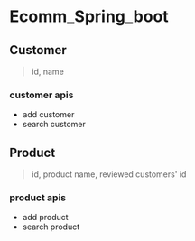 # Ecomm_Spring_boot

## Customer
  
  > id, name

### customer apis
  - add customer
  - search customer

## Product
  
  > id, product name, reviewed customers' id

### product apis
  - add product
  - search product
